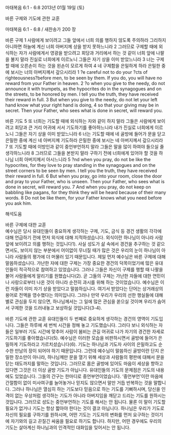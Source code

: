 마태복음 6:1 - 6:8 
2013년 01월 19일 (토)

바른 구제와 기도에 관한 교훈



마태복음 6:1 - 6:8 / 새찬송가 200 장


바른 구제
1 사람에게 보이려고 그들 앞에서 너희 의를 행하지 않도록 주의하라 그리하지 아니하면 하늘에 계신 너희 아버지께 상을 받지 못하느니라 2 그러므로 구제할 때에 외식하는 자가 사람에게서 영광을 받으려고 회당과 거리에서 하는 것 같이 너희 앞에 나팔을 불지 말라 진실로 너희에게 이르노니 그들은 자기 상을 이미 받았느니라 3 너는 구제할 때에 오른손이 하는 것을 왼손이 모르게 하여 4 네 구제함을 은밀하게 하라 은밀한 중에 보시는 너의 아버지께서 갚으시리라
1 ?e careful not to do your ?cts of righteousness?before men, to be seen by them. If you do, you will have no reward from your Father in heaven. 2 ?o when you give to the needy, do not announce it with trumpets, as the hypocrites do in the synagogues and on the streets, to be honored by men. I tell you the truth, they have received their reward in full. 3 But when you give to the needy, do not let your left hand know what your right hand is doing, 4 so that your giving may be in secret. Then your Father, who sees what is done in secret, will reward you. 

바른 기도
5 또 너희는 기도할 때에 외식하는 자와 같이 하지 말라 그들은 사람에게 보이려고 회당과 큰 거리 어귀에 서서 기도하기를 좋아하느니라 내가 진실로 너희에게 이르노니 그들은 자기 상을 이미 받았느니라 6 너는 기도할 때에 네 골방에 들어가 문을 닫고 은밀한 중에 계신 네 아버지께 기도하라 은밀한 중에 보시는 네 아버지께서 갚으시리라 7 또 기도할 때에 이방인과 같이 중언부언하지 말라 그들은 말을 많이 하여야 들으실 줄 생각하느니라 8 그러므로 그들을 본받지 말라 구하기 전에 너희에게 있어야 할 것을 하나님 너희 아버지께서 아시느니라
5 ?nd when you pray, do not be like the hypocrites, for they love to pray standing in the synagogues and on the street corners to be seen by men. I tell you the truth, they have received their reward in full. 6 But when you pray, go into your room, close the door and pray to your Father, who is unseen. Then your Father, who sees what is done in secret, will reward you. 7 And when you pray, do not keep on babbling like pagans, for they think they will be heard because of their many words. 8 Do not be like them, for your Father knows what you need before you ask him.

해석도움





바른 구제에 대한 교훈  
예수님은 당시 유대인들이 중요하게 생각하는 구제, 기도, 금식 등 경건 생활의 각각에 대해 언급하기 전에 먼저 외식에 대해 지적하셨습니다. 외식이란 하나님이 아니라 사람 앞에 보이려고 의를 행하는 것입니다1). 사실 성도가 삶 속에서 경건을 추구하는 것 같으면서도, 보이지 않는 부분에서 어이없이 무너질 때가 많은 것은 우리의 눈이 하나님이 아니라 사람들의 평가에 더 머물러 있기 때문입니다. 제일 먼저 예수님은 바른 구제에 대해 말씀하셨습니다. 가난한 자에 대한 구제는 가장 중요한 경건의 덕목이었기에 많은 유대인들이 적극적으로 참여하고 있었습니다. 그러나 그들은 자신이 구제를 행할 때 나팔을 불어 사람들에게 알리기를 원했습니다(2). 곧 그들의 구제는 가난한 자들에 대한 연민이나 사랑으로부터 나온 것이 아니라 순전히 과시를 위해 하는 것이었습니다. 예수님은 이런 자들이 이미 자기 상을 받았다고 말씀하십니다. 여기서 받았다는 단어는 상거래상의 용어로 전액을 영수했다는 의미입니다. 그러나 만약 우리가 우리의 선한 행실들에 대해 별로 관심을 두지 않으면, 하나님께서는 그 일에 많은 관심을 쏟으실 것이며 우리가 숨어서 구제한 것을 드러내놓고 보상하실 것입니다(3-4). 

바른 기도에 관한 교훈 
유대인들이 두 번째로 중요하게 생각하는 경건의 영역이 기도입니다. 그들은 하루에 세 번씩 시간을 정해 놓고 기도했습니다. 그러다 보니 외식하는 자들은 일부러 기도 시간에 맞추어 사람이 붐비는 큰길 어귀로 나가 자기의 경건한 자세로 기도하기를 좋아했습니다(5). 예수님은 이러한 모습을 비판하시면서 골방에 들어가 은밀하게 기도하라고 가르치셨습니다(6). 기도는 하나님과 기도자 사이의 은밀하고도 순수한 만남의 장이 되어야 하기 때문입니다. 그런데 예수님이 말씀하신 골방이란 단지 은밀한 장소만이 아니라, 하나님께만 문을 열기 위해 세상과 사람들의 평판에 대해서 문을 닫는 태도까지를 말하는 것입니다. 그러므로 몸은 골방에 있어도 마음이 세상을 향하고 있다면 그것은 더 이상 골방 기도가 아닙니다. 유대인들의 기도의 문제점은 기도의 내용에도 있었습니다. 그들의 간구는 한마디로 중언부언이었습니다. ‘중언부언’이란 마음에 간절함이 없이 미사여구를 늘어놓거나 믿지도 않으면서 말만 거듭 반복하는 것을 말합니다. 그러나 하나님은 열심히 하는 기도보다 믿음으로 하는 기도를 기뻐하시며, 당신을 인격이 없는 우상처럼 생각하는 기도가 아니라 아버지임을 깨닫고 드리는 기도를 원하시는 것입니다. 그러므로 성도는 중언부언하는 기도를 해서는 안 됩니다. 물론 이 말이 기도할 필요가 없거나 기도는 항상 짧아야 한다는 것이 결코 아닙니다. 하나님은 우리가 기도로 자신의 필요를 구하기를 원하시며, 어떤 기도는 기도자의 변화를 먼저 요구하는 것이기에 자기와의 길고 끈질긴 싸움을 필요로 하기도 합니다. 하지만, 어떤 경우에도 우리의 기도는 살아계신 하나님과의 인격적인 대화임을 잊어서는 안 됩니다.